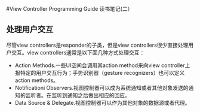#View Controller Programming Guide 读书笔记(二）

## 处理用户交互

尽管view controllers是responder的子类，但是view controllers很少直接处理用户交互。view controllers通常是以下面几种方式处理交互：

- Action Methods.一些UI空间会调用其action method来向view controller上报特定的用户交互行为；手势识别器（gesture recognizers）也可以定义action methods。
- Notificationi Observers.视图控制器可以成为系统通知或者其他对象发送的通知的监听者。在监听到通知之后做出相应的回应。
- Data Source & Delegate.视图控制器可以作为其他对象的数据源或者代理。
